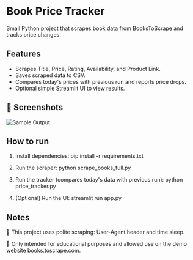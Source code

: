 # Book Price Tracker

Small Python project that scrapes book data from BooksToScrape and tracks price changes.

## Features
- Scrapes Title, Price, Rating, Availability, and Product Link.
- Saves scraped data to CSV.
- Compares today's prices with previous run and reports price drops.
- Optional simple Streamlit UI to view results.

## 📸 Screenshots

![Sample Output](screenshots/output.png)

## How to run
1. Install dependencies:
   pip install -r requirements.txt

2. Run the scraper:
   python scrape_books_full.py

3. Run the tracker (compares today's data with previous run):
   python price_tracker.py

4. (Optional) Run the UI:
   streamlit run app.py

## Notes
🔸 This project uses polite scraping: User-Agent header and time.sleep.

🔸 Only intended for educational purposes and allowed use on the demo website books.toscrape.com.